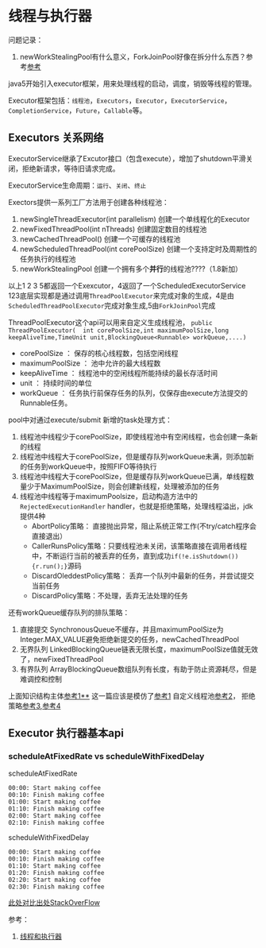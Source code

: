 # 线程与执行器

问题记录：
1. newWorkStealingPool有什么意义，ForkJoinPool好像在拆分什么东西？参考[参考](http://blog.dyngr.com/blog/2016/09/15/java-forkjoinpool-internals/)

java5开始引入executor框架，用来处理线程的启动，调度，销毁等线程的管理。

Executor框架包括：`线程池`，`Executors`，`Executor`，`ExecutorService`，
`CompletionService`，`Future`，`Callable`等。

## Executors 关系网络
ExecutorService继承了Excutor接口（包含execute），增加了shutdown平滑关闭，拒绝新请求，等待旧请求完成。

ExecutorService生命周期：`运行`、`关闭`、`终止`

Exectors提供一系列工厂方法用于创建各种线程池：
1. newSingleThreadExecutor(int parallelism)   创建一个单线程化的Executor
2. newFixedThreadPool(int nThreads)           创建固定数目的线程池
3. newCachedThreadPool()                      创建一个可缓存的线程池
4. newScheduledThreadPool(int corePoolSize)   创建一个支持定时及周期性的任务执行的线程池
5. newWorkStealingPool                        创建一个拥有多个**并行**的线程池????（1.8新加）

以上1 2 3 5都返回一个Exexcutor，4返回了一个ScheduledExecutorService <br/>
123底层实现都是通过调用`ThreadPoolExecutor`来完成对象的生成，4是由`ScheduledThreadPoolExecutor`完成对象生成,5由`ForkJoinPool`完成

ThreadPoolExecutor这个api可以用来自定义生成线程池，
`public ThreadPoolExecutor(  int corePoolSize,int maximumPoolSize,long keepAliveTime,TimeUnit unit,BlockingQueue<Runnable> workQueue,....)`
* corePoolSize ：    保存的核心线程数，包括空闲线程
* maximumPoolSize ： 池中允许的最大线程数
* keepAliveTime ：   线程池中的空闲线程所能持续的最长存活时间
* unit ：            持续时间的单位
* workQueue ：       任务执行前保存任务的队列，仅保存由execute方法提交的Runnable任务。

pool中对通过execute/submit 新增的task处理方式：
1. 线程池中线程少于corePoolSize，即使线程池中有空闲线程，也会创建一条新的线程
2. 线程池中线程大于corePoolSize，但是缓存队列workQueue未满，则添加新的任务到workQueue中，按照FIFO等待执行
3. 线程池中线程大于corePoolSize，但是缓存队列workQueue已满，单线程数量少于MaximumPoolSize，则会创建新线程，处理被添加的任务
4. 线程池中线程等于maximumPoolsize，启动构造方法中的`RejectedExecutionHandler` handler，也就是拒绝策略，处理线程溢出，jdk提供4种
    * AbortPolicy策略： 直接抛出异常，阻止系统正常工作(不try/catch程序会直接退出）
    * CallerRunsPolicy策略：只要线程池未关闭，该策略直接在调用者线程中，不断运行当前的被丢弃的任务，直到成功`if(!e.isShutdown()){r.run();}`源码
    * DiscardOleddestPolicy策略： 丢弃一个队列中最新的任务，并尝试提交当前任务
    * DiscardPolicy策略：不处理，丢弃无法处理的任务

还有workQueue缓存队列的排队策略：
1. 直接提交  SynchronousQueue不缓存，并且maximumPoolSize为Integer.MAX_VALUE避免拒绝新提交的任务，newCachedThreadPool
2. 无界队列  LinkedBlockingQueue链表无限长度，maximumPoolSize值就无效了，newFixedThreadPool
3. 有界队列  ArrayBlockingQueue数组队列有长度，有助于防止资源耗尽，但是难调控和控制

上面知识结构主体[参考1**](https://blog.csdn.net/ns_code/article/details/17465497)
这一篇应该是模仿了[参考1](https://blog.csdn.net/kouwoo/article/details/48788867)
自定义线程池[参考2](https://blog.csdn.net/ns_code/article/details/17465497)，
拒绝策略[参考3](https://blog.csdn.net/chao_19/article/details/74055255),[参考4](https://blog.csdn.net/chaofanwei2/article/details/51393794)


## Executor 执行器基本api

### scheduleAtFixedRate vs scheduleWithFixedDelay
scheduleAtFixedRate
```
00:00: Start making coffee
00:10: Finish making coffee
01:00: Start making coffee
01:10: Finish making coffee
02:00: Start making coffee
02:10: Finish making coffee
```

scheduleWithFixedDelay
```
00:00: Start making coffee
00:10: Finish making coffee
01:10: Start making coffee
01:20: Finish making coffee
02:20: Start making coffee
02:30: Finish making coffee
```
[此处对比出处StackOverFlow](https://stackoverflow.com/questions/24649842/scheduleatfixedrate-vs-schedulewithfixeddelay)


参考：
1. [线程和执行器](https://zhuanlan.zhihu.com/p/33266682?utm_source=qq&utm_medium=social)